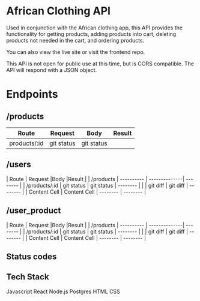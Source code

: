 # African Clothing API

Used in conjunction with the African clothing app, this API provides the functionality for getting products, adding products into cart, deleting products not needed in the cart, and ordering products.

You can also view the live site or visit the frontend repo.

This API is not open for public use at this time, but is CORS compatible. The API will respond with a JSON object.

# Endpoints

##  /products
| Route           | Request        |Body           |Result       |
|   ----------    |  ----------    |-------------- | --------    |
| products/:id    | git status     | git status    |             |


##  /users
| Route           | Request        |Body           |Result       |
| /products       |  ----------     | --------------| --------    |
| /products/:id   | git status     | git status    | --------    |
|                 | git diff       | git diff      | --------    |
| Content Cell  | Content Cell  | --------      | --------    |

##  /user_product
| Route           | Request        |Body           |Result       |
| /products       |  ----------     | --------------| --------    |
| /products/:id   | git status     | git status    | --------    |
|                 | git diff       | git diff      | --------    |
| Content Cell  | Content Cell  | --------      | --------    |

## Status codes


## Tech Stack

Javascript
React
Node.js
Postgres
HTML
CSS




